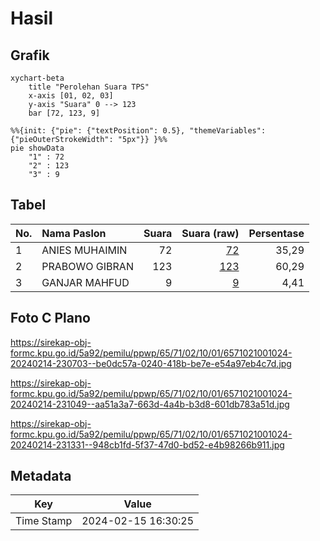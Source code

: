 # Hasil

## Grafik

```mermaid
xychart-beta
    title "Perolehan Suara TPS"
    x-axis [01, 02, 03]
    y-axis "Suara" 0 --> 123
    bar [72, 123, 9]
```

```mermaid
%%{init: {"pie": {"textPosition": 0.5}, "themeVariables": {"pieOuterStrokeWidth": "5px"}} }%%
pie showData
    "1" : 72
    "2" : 123
    "3" : 9
```

## Tabel

| No. | Nama Paslon    | Suara | Suara (raw) | Persentase |
|:--- |:-------------- | -----:| -----------:| ----------:|
| 1   | ANIES MUHAIMIN | 72    | [72][p-1]   | 35,29      |
| 2   | PRABOWO GIBRAN | 123   | [123][p-2]  | 60,29      |
| 3   | GANJAR MAHFUD  | 9     | [9][p-3]    | 4,41       |


[p-1]: https://github.com/gigit-pemilu/pemilu-2024-65-kalimantan-utara/blob/main/pilpres/hitung-suara/sub/65-kalimantan-utara/sub/71-kota-tarakan/sub/02-tarakan-tengah/sub/1001-kampung-i-skip/sub/024-tps/sub/paslon-1.txt
[p-2]: https://github.com/gigit-pemilu/pemilu-2024-65-kalimantan-utara/blob/main/pilpres/hitung-suara/sub/65-kalimantan-utara/sub/71-kota-tarakan/sub/02-tarakan-tengah/sub/1001-kampung-i-skip/sub/024-tps/sub/paslon-2.txt
[p-3]: https://github.com/gigit-pemilu/pemilu-2024-65-kalimantan-utara/blob/main/pilpres/hitung-suara/sub/65-kalimantan-utara/sub/71-kota-tarakan/sub/02-tarakan-tengah/sub/1001-kampung-i-skip/sub/024-tps/sub/paslon-3.txt

## Foto C Plano

https://sirekap-obj-formc.kpu.go.id/5a92/pemilu/ppwp/65/71/02/10/01/6571021001024-20240214-230703--be0dc57a-0240-418b-be7e-e54a97eb4c7d.jpg

https://sirekap-obj-formc.kpu.go.id/5a92/pemilu/ppwp/65/71/02/10/01/6571021001024-20240214-231049--aa51a3a7-663d-4a4b-b3d8-601db783a51d.jpg

https://sirekap-obj-formc.kpu.go.id/5a92/pemilu/ppwp/65/71/02/10/01/6571021001024-20240214-231331--948cb1fd-5f37-47d0-bd52-e4b98266b911.jpg


## Metadata

| Key        | Value               |
| ---------- | ------------------- |
| Time Stamp | 2024-02-15 16:30:25 |



